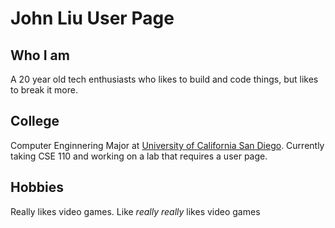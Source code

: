 # John Liu User Page
## Who I am
A 20 year old tech enthusiasts who likes to build and code things, but likes to break it more.
## College
Computer Enginnering Major at [University of California San Diego](ucsd.edu).
Currently taking CSE 110 and working on a lab that requires a user page.
## Hobbies
Really likes video games. Like *really really* likes video games